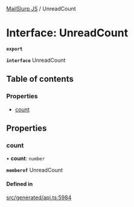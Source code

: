 [MailSlurp JS](../README.md) / UnreadCount

# Interface: UnreadCount

**`export`**

**`interface`** UnreadCount

## Table of contents

### Properties

- [count](UnreadCount.md#count)

## Properties

### count

• **count**: `number`

**`memberof`** UnreadCount

#### Defined in

[src/generated/api.ts:5984](https://github.com/mailslurp/mailslurp-client/blob/6bcf839/src/generated/api.ts#L5984)
